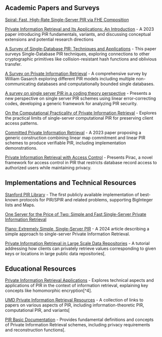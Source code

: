 ## Academic Papers and Surveys
[Spiral: Fast, High-Rate Single-Server PIR via FHE Composition](https://eprint.iacr.org/2022/368)

[Private Information Retrieval and Its Applications: An Introduction](https://arxiv.org/abs/2304.14397) - A 2023 paper introducing PIR fundamentals, variants, and discussing conceptual extensions and potential research directions

[A Survey of Single-Database PIR: Techniques and Applications](https://iacr.org/archive/pkc2007/44500393/44500393.pdf) - This paper surveys Single-Database PIR techniques, exploring connections to other cryptographic primitives like collision-resistant hash functions and oblivious transfer.

[A Survey on Private Information Retrieval](https://crypto.stanford.edu/~dabo/courses/cs355_fall07/pir.pdf) - A comprehensive survey by William Gasarch exploring different PIR models including multiple non-communicating databases and computationally bounded single databases.

[A survey on single server PIR in a coding theory perspective](https://www.zora.uzh.ch/id/eprint/221280/1/ZORA_s00200_021_00508_5.pdf) - Presents a new perspective on single server PIR schemes using linear error-correcting codes, developing a generic framework for analyzing PIR security.

[On the Computational Practicality of Private Information Retrieval](https://www.ndss-symposium.org/wp-content/uploads/2017/09/On-the-Practicality-of-Private-Information-Retrieval-Radu-Sion.pdf) - Explores the practical limits of single-server computational PIR for preserving client access patterns.

[Committed Private Information Retrieval](https://arxiv.org/abs/2302.01733) - A 2023 paper proposing a generic construction combining linear map commitment and linear PIR schemes to produce verifiable PIR, including implementation demonstrations.

[Private Information Retrieval with Access Control](https://dspace.mit.edu/handle/1721.1/151392) - Presents Pirac, a novel framework for access control in PIR that restricts database record access to authorized users while maintaining privacy.

## Implementations and Technical Resources

[Stanford PIR Library](https://crypto.stanford.edu/pir-library/) - The first publicly available implementation of best-known protocols for PIR/SPIR and related problems, supporting BigInteger lists and Maps.

[One Server for the Price of Two: Simple and Fast Single-Server Private Information Retrieval](https://github.com/ahenzinger/simplepir)

[Piano: Extremely Simple, Single-Server PIR](https://www.cs.cmu.edu/~csd-phd-blog/2024/piano-private-information-retrieval/) - A 2024 article describing a simple approach to single-server Private Information Retrieval.

[Private Information Retrieval in Large Scale Data Repositories](https://ishtiyaque.github.io/files/VLDB_2023_Tutorial.pdf) - A tutorial addressing how clients can privately retrieve values corresponding to given keys or locations in large public data repositories[.

## Educational Resources

[Private Information Retrieval Applications](https://www.restack.io/p/information-retrieval-answer-private-information-retrieval-applications-cat-ai) - Explores technical aspects and applications of PIR in the context of information retrieval, explaining key concepts like homomorphic encryption[^4].

[UMD Private Information Retrieval Resources](https://www.cs.umd.edu/~gasarch/TOPICS/pir/pir.html) - A collection of links to papers on various aspects of PIR, including information-theoretic PIR, computational PIR, and variants[

[PIR Basic Documentation](https://www.cs.umd.edu/~gasarch/TOPICS/pir/first.pdf) - Provides fundamental definitions and concepts of Private Information Retrieval schemes, including privacy requirements and reconstruction functions[.
